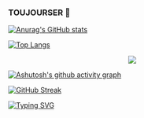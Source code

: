 ### TOUJOURSER 👋

<!--
**toujourser/toujourser** is a ✨ _special_ ✨ repository because its `README.md` (this file) appears on your GitHub profile.

Here are some ideas to get you started:

- 🔭 I’m currently working on ...
- 🌱 I’m currently learning ...
- 👯 I’m looking to collaborate on ...
- 🤔 I’m looking for help with ...
- 💬 Ask me about ...
- 📫 How to reach me: ...
- 😄 Pronouns: ...
- ⚡ Fun fact: ...
-->


[![Anurag's GitHub stats](https://github-readme-stats.vercel.app/api?username=toujourser&count_private=true&show_icons=true&theme=radical)](https://github.com/toujourser/github-readme-stats)


[![Top Langs](https://github-readme-stats.vercel.app/api/top-langs/?username=toujourser&layout=compact)](https://github.com/toujourser/github-readme-stats)

<div align="center">
    <img  src="https://visitor-badge.glitch.me/badge?page_id=sun0225SUN" />
</div>

[![Ashutosh's github activity graph](https://github-readme-activity-graph.cyclic.app/graph?username=toujourser&theme=dracula)](https://github.com/ashutosh00710/github-readme-activity-graph)

[![GitHub Streak](https://streak-stats.demolab.com/?user=toujourser&theme=dark)](https://git.io/streak-stats)

[![Typing SVG](https://readme-typing-svg.demolab.com/?lines=Code+Life;---+TOUJOURSER+---)](https://git.io/typing-svg)
